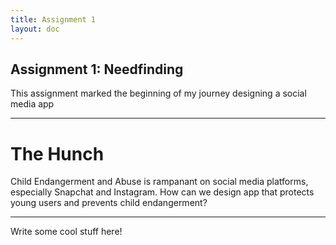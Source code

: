 ```yaml
---
title: Assignment 1
layout: doc
---
```


## Assignment 1: Needfinding ##

This assignment marked the beginning of my journey designing a social media app

---

# The Hunch #
Child Endangerment and Abuse is rampanant on social media platforms, especially Snapchat and Instagram. How can we design app that protects young users and prevents child endangerment?

---

Write some cool stuff here!
